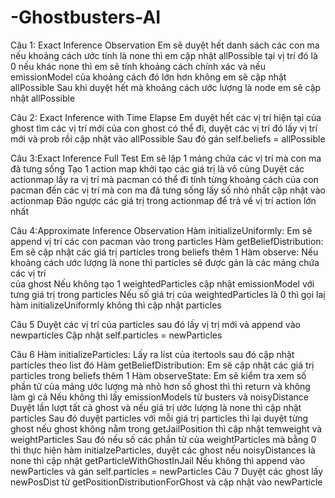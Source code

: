 # -Ghostbusters-AI
Câu 1: Exact Inference Observation
Em sẽ duyệt hết danh sách các con ma nếu khoảng cách ước tính là none thì em cập nhật 
allPossible tại vị trí đó là 0 nếu khác none thì em sẽ tính khoảng cách chính xác và nếu  
emissionModel của khoảng cách đó lớn hơn không em sẽ cập nhật allPossible 
Sau khi duyệt hết mà khoảng cách ước lượng là node em sẽ cập nhật allPossible 

Câu 2: Exact Inference with Time Elapse
Em duyệt hết các vị trí hiện tại của ghost tìm các vị trí mới của con ghost có thể đi, duyệt
các vị trí đó lấy vị trí mới và prob rồi cập nhật vào allPossible
Sau đó gán self.beliefs = allPossible

Câu 3:Exact Inference Full Test
Em sẽ lập 1 mảng chứa các vị trí mà con ma đã tưng sống
Tạo 1 action map khởi tạo các giá trị là vô cùng
Duyệt các actionmap lấy ra vị trí mà pacman có thể đi tính từng khoảng cách của con pacman
đến các vị trí mà con ma đã tưng sống lấy số nhỏ nhất cập nhật vào actionmap
Đảo ngược các giá trị trong actionmap để trả về vị trí action lớn nhất

Câu 4:Approximate Inference Observation
Hàm initializeUniformly: Em sẽ append vị trí các con pacman vào trong particles
Hàm getBeliefDistribution: Em sẽ cập nhật các giá trị particles trong beliefs thêm 1
Hàm observe: 
Nếu khoảng cách ước lượng là none thì particles sẽ được gán là các mảng chứa các vị trí  
của ghost
Nếu không tạo 1 weightedParticles cập nhật emissionModel với tưng giá trị trong particles
Nếu số giá trị của weightedParticles  là 0 thì gọi laị hàm initializeUniformly không thì cập nhật
particles

Câu 5
Duyệt các vị trí của particles sau đó lấy vị trị mới và append vào newparticles 
Cập nhật self.particles = newParticles

Câu 6
Hàm initializeParticles: Lấy ra list của itertools sau đó cập nhật particles theo list đó
Hàm getBeliefDistribution: Em sẽ cập nhật các giá trị particles trong beliefs thêm 1
Hàm observeState:
Em sẽ kiểm tra xem số phần tử của mảng ước lượng mà nhỏ hơn số ghost thì thì return và không làm gì cả
Nếu không thì lấy emissionModels từ busters và noisyDistance
Duyệt lần lượt tất cả ghost và nếu giá trị ước lượng là none thì cập nhật particles
Sau đó duyệt particles với mỗi giá trị particles thì lại duyệt từng ghost nếu ghost không nằm trong getJailPosition thì cập nhật temweight và weightParticles
Sau đó nếu số các phần tử của weightParticles mà bằng 0 thì thực hiện hàm initialzeParticles, duyệt các ghost nếu noisyDistances là none thì cập nhật getParticleWithGhostInJail
Nếu không thì append vào newParticles và gán self.particles = newParticles
Câu 7
Duyệt các ghost lấy newPosDist từ getPositionDistributionForGhost và cập nhật vào newParticle
